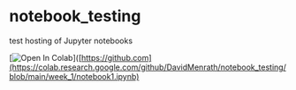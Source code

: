 # notebook_testing
test hosting of Jupyter notebooks

[![Open In Colab](https://colab.research.google.com/assets/colab-badge.svg)]([https://github.com](https://colab.research.google.com/github/DavidMenrath/notebook_testing/blob/main/week_1/notebook1.ipynb)
